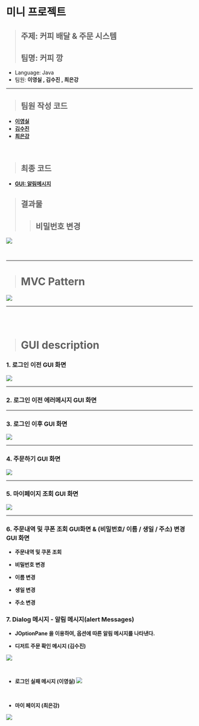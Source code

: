 # 미니 프로젝트

> ## 주제: 커피 배달 & 주문 시스템
> ## 팀명: 커피 깡

- Language: Java
- 팀원: <strong>이영실</storng> , 김수진 , 최은강

<hr>

> ## 팀원 작성 코드

- [이영실](./LYS)
- [김수진](./KSJ)
- [최은강](./CEK)

<br>

> ## 최종 코드

- [ GUI: 알림메시지 ](./CoffeeKKang/GUI_AlertMessage/)


> ## 결과물
>> ## 비밀번호 변경
![](./coffee_kkang_password.gif)

<br>

<hr>

> # MVC Pattern

![](./readme_imgs/mvc_pattern.png)

<hr>

<br><br>

> # GUI description

### 1. 로그인 이전 GUI 화면

![](./readme_imgs/before_login.png)

<hr>

### 2. 로그인 이전 에러메시지 GUI 화면


<hr>

### 3. 로그인 이후 GUI 화면

![](./readme_imgs/after_login.png)

<hr>

### 4. 주문하기 GUI 화면

![](./readme_imgs/ordermenu.png)

<hr>

### 5. 마이페이지 조회 GUI 화면
![](./readme_imgs/mypage.png)

<hr>

### 6. 주문내역 및 쿠폰 조회 GUI화면 & (비밀번호/ 이름 / 생일 / 주소) 변경 GUI 화면
- 주문내역 및 쿠폰 조회


- 비밀번호 변경


- 이름 변경


- 생일 변경


- 주소 변경



### 7. Dialog 메시지 - 알림 메시지(alert Messages)

- JOptionPane 을 이용하여, 옵션에 따른 알림 메시지를 나타낸다.

- 디저트 주문 확인 메시지 (김수진)

![](./readme_imgs/alert_message/confirm_yes_no.png)


<br>

- 로그인 실패 메시지 (이영실)
![](./readme_imgs/alert_message/member_enroll_alert.png)



<br>

- 마이 페이지 (최은강)

![](./readme_imgs/alert_message/mypage_alert.png)
